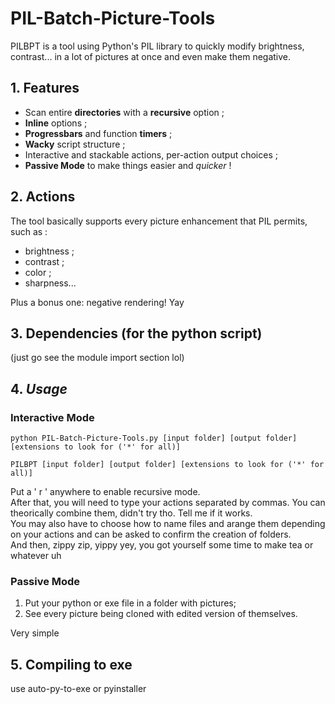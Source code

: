 # PIL-Batch-Picture-Tools
PILBPT is a tool using Python's PIL library to quickly modify brightness, contrast... in a lot of pictures at once and even make them negative.

## 1. Features
- Scan entire **directories** with a **recursive** option ;  
- **Inline** options ;  
- **Progressbars** and function **timers** ;  
- **Wacky** script structure ;  
- Interactive and stackable actions, per-action output choices ;  
- **Passive Mode** to make things easier and *quicker* !  

## 2. Actions
The tool basically supports every picture enhancement that PIL permits, such as :  
- brightness ;  
- contrast ;  
- color ;  
- sharpness...  

Plus a bonus one: negative rendering! Yay  

## 3. **Dependencies** (for the python script)
(just go see the module import section lol)  

## 4. ***Usage***
### Interactive Mode
```
python PIL-Batch-Picture-Tools.py [input folder] [output folder] [extensions to look for ('*' for all)]
```  
```
PILBPT [input folder] [output folder] [extensions to look for ('*' for all)]
```  
Put a ' r ' anywhere to enable recursive mode.  
After that, you will need to type your actions separated by commas. You can theorically combine them, didn't try tho. Tell me if it works.  
You may also have to choose how to name files and arange them depending on your actions and can be asked to confirm the creation of folders.  
And then, zippy zip, yippy yey, you got yourself some time to make tea or whatever uh  

### Passive Mode
1. Put your python or exe file in a folder with pictures;  
2. See every picture being cloned with edited version of themselves.  

Very simple  

## 5. Compiling to exe
use auto-py-to-exe or pyinstaller
